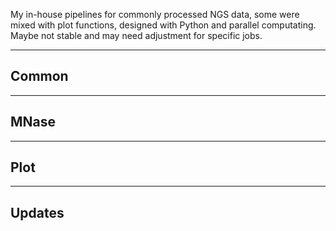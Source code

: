 My in-house pipelines for commonly processed NGS data, some were mixed with plot functions, designed with Python and parallel computating. Maybe not stable and may need adjustment for specific jobs.

---
## Common

---
## MNase

---
## Plot

---
## Updates
